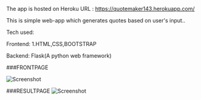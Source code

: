 The app is hosted on Heroku
URL :  https://quotemaker143.herokuapp.com/


This is simple web-app which generates quotes based on user's input..

Tech used:


Frontend:
1.HTML,CSS,BOOTSTRAP

Backend:
Flask(A python web framework)

###FRONTPAGE

 ![Screenshot](https://user-images.githubusercontent.com/60188244/106910923-b26ff800-6727-11eb-9446-b546cb271f05.png)


###RESULTPAGE
 ![Screenshot](https://user-images.githubusercontent.com/60188244/106911142-e814e100-6727-11eb-9a85-9821e23e97d8.png)
